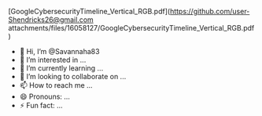[GoogleCybersecurityTimeline_Vertical_RGB.pdf](https://github.com/user-Shendricks26@gmail.com
attachments/files/16058127/GoogleCybersecurityTimeline_Vertical_RGB.pdf)
- 👋 Hi, I’m @Savannaha83
- 👀 I’m interested in ...
- 🌱 I’m currently learning ...
- 💞️ I’m looking to collaborate on ...
- 📫 How to reach me ...
- 😄 Pronouns: ...
- ⚡ Fun fact: ...

<!---
Savannaha83/Savannaha83 is a ✨ special ✨ repository because its `README.md` (this file) appears on your GitHub profile.
You can click the Preview link to take a look at your changes.

--->
